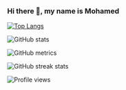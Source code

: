 
### Hi there 👋, my name is Mohamed



[![Top Langs](https://github-readme-stats.vercel.app/api/top-langs/?username=3azizo)](https://github.com/anuraghazra/github-readme-stats)

![GitHub stats](https://github-readme-stats.vercel.app/api?username=3azizo&show_icons=true&count_private=true)  
 

![GitHub metrics](https://metrics.lecoq.io/3azizo)  

![GitHub streak stats](https://streak-stats.demolab.com/?user=3azizo)  

![Profile views](https://gpvc.arturio.dev/3azizo)  
<!--
**3azizo/3azizo** is a ✨ _special_ ✨ repository because its `README.md` (this file) appears on your GitHub profile.

Here are some ideas to get you started:

- 🔭 I’m currently working on ...
- 🌱 I’m currently learning ...
- 👯 I’m looking to collaborate on ...
- 🤔 I’m looking for help with ...
- 💬 Ask me about ...
- 📫 How to reach me: ...
- 😄 Pronouns: ...
- ⚡ Fun fact: ...
-->

